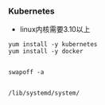 ### Kubernetes

- linux内核需要3.10以上

```
yum install -y kubernetes
yum install -y docker


swapoff -a


/lib/systemd/system/



```
